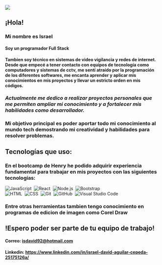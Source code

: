 ![](https://imgfz.com/i/ZJrWfuv.jpeg)

## ¡Hola!

### Mi nombre es Israel
#### Soy un programador Full Stack
#### Tambien soy técnico en sistemas de video vigilancia y redes de internet. Desde que empecé a tener contacto con equipos de tecnología como computadores y sistemas de cctv, me sentí atraído por la programación de los diferentes softwares, me encanta aprender y aplicar mis conocimientos en mis proyectos y llevar un estricto orden en mis códigos.
### *Actualmente me dedico a realizar proyectos personales que me permiten ampliar mi conocimiento y a fortalecer mis habilidades como desarrollador.*

### Mi objetivo principal es poder aportar todo mi conocimiento al mundo tech demostrando mi creatividad y habilidades para resolver problemas.
## Tecnologías que uso:
### En el bootcamp de Henry he podido adquirir experiencia fundamental para trabajar en mis proyectos con las siguientes tecnologías:

![JavaScript](https://img.shields.io/badge/-JavaScript-05122A?style=flat&logo=javascript)&nbsp;
![React](https://img.shields.io/badge/-React-05122A?style=flat&logo=react)&nbsp;
![Node.js](https://img.shields.io/badge/-Node.js-05122A?style=flat&logo=node.js)&nbsp;
![Bootstrap](https://img.shields.io/badge/-Bootstrap-05122A?style=flat&logo=bootstrap&logoColor=563D7C)\
![HTML](https://img.shields.io/badge/-HTML-05122A?style=flat&logo=HTML5)&nbsp;
![CSS](https://img.shields.io/badge/-CSS-05122A?style=flat&logo=CSS3&logoColor=1572B6)&nbsp;
![Git](https://img.shields.io/badge/-Git-05122A?style=flat&logo=git)&nbsp;
![GitHub](https://img.shields.io/badge/-GitHub-05122A?style=flat&logo=github)&nbsp;
![Visual Studio Code](https://img.shields.io/badge/-Visual%20Studio%20Code-05122A?style=flat&logo=visual-studio-code&logoColor=007ACC)&nbsp;

### Entre otras herramientas tambien tengo conocimiento en programas de edicion de imagen como Corel Draw
## !Espero poder ser parte de tu equipo de trabajo!
#### Correo: isdavid92@hotmail.com
#### Linkedin: https://www.linkedin.com/in/israel-david-aguilar-cepeda-25175126a/
